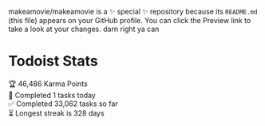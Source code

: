 makeamovie/makeamovie is a ✨ special ✨ repository because its `README.md` (this file) appears on your GitHub profile.
You can click the Preview link to take a look at your changes. darn right ya can

# Todoist Stats

<!-- TODO-IST:START -->
🏆  46,486 Karma Points           
🌸  Completed 1 tasks today           
✅  Completed 33,062 tasks so far           
⏳  Longest streak is 328 days
<!-- TODO-IST:END -->